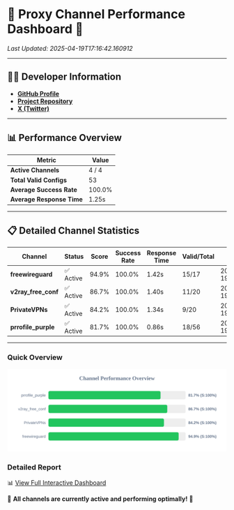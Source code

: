 # 🌟 Proxy Channel Performance Dashboard 🌟

_Last Updated: 2025-04-19T17:16:42.160912_

---

## 👩‍💻 Developer Information

- **[GitHub Profile](https://github.com/4n0nymou3)**  
- **[Project Repository](https://github.com/4n0nymou3/multi-proxy-config-fetcher)**  
- **[X (Twitter)](https://x.com/4n0nymou3)**  

---

## 📊 Performance Overview

| Metric                | Value       |
|-----------------------|-------------|
| **Active Channels**   | 4 / 4       |
| **Total Valid Configs** | 53          |
| **Average Success Rate** | 100.0%      |
| **Average Response Time** | 1.25s       |

---

## 📋 Detailed Channel Statistics

| Channel          | Status     | Score  | Success Rate | Response Time | Valid/Total | Last Success               |
|------------------|------------|--------|--------------|---------------|-------------|----------------------------|
| **freewireguard**  | ✅ Active  | 94.9%  | 100.0% | 1.42s         | 15/17       | 2025-04-19T17:16:42.159557 |
| **v2ray_free_conf**  | ✅ Active  | 86.7%  | 100.0% | 1.40s         | 11/20       | 2025-04-19T17:16:39.347137 |
| **PrivateVPNs**  | ✅ Active  | 84.2%  | 100.0% | 1.34s         | 9/20       | 2025-04-19T17:16:40.714610 |
| **prrofile_purple**  | ✅ Active  | 81.7%  | 100.0% | 0.86s         | 18/56       | 2025-04-19T17:16:37.868858 |

---

### Quick Overview
<div align="center">
  <a href="https://raw.githubusercontent.com/nullluser/NullRepo/refs/heads/main/assets/channel_stats_chart.svg">
    <img src="https://raw.githubusercontent.com/nullluser/NullRepo/refs/heads/main/assets/channel_stats_chart.svg" alt="Source Performance Statistics" width="800">
  </a>
</div>

### Detailed Report
📊 [View Full Interactive Dashboard](https://htmlpreview.github.io/?https://github.com/nullluser/NullRepo/blob/main/assets/performance_report.html)

🎉 **All channels are currently active and performing optimally!** 🎉
